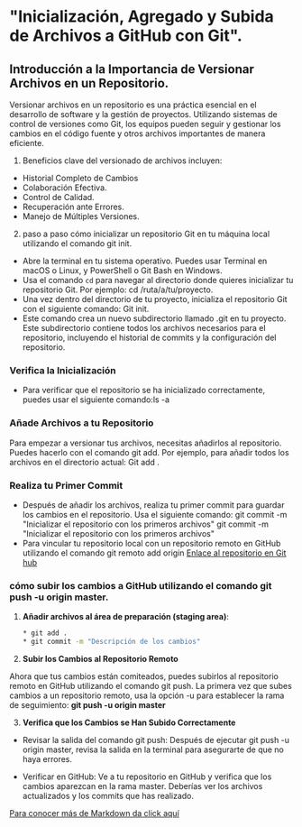 # "Inicialización, Agregado y Subida de Archivos a GitHub con Git".

## Introducción a la Importancia de Versionar Archivos en un Repositorio.

Versionar archivos en un repositorio es una práctica esencial en el desarrollo de software y la gestión de proyectos. Utilizando sistemas de control de versiones como Git, los equipos pueden seguir y gestionar los cambios en el código fuente y otros archivos importantes de manera eficiente.

1. Beneficios clave del versionado de archivos incluyen:
* Historial Completo de Cambios
* Colaboración Efectiva.
* Control de Calidad.
* Recuperación ante Errores.
* Manejo de Múltiples Versiones.

2. paso a paso cómo inicializar un repositorio Git en tu máquina local utilizando el comando git init.

* Abre la terminal en tu sistema operativo. Puedes usar Terminal en macOS o Linux, y PowerShell o Git Bash en Windows.
* Usa el comando `cd` para navegar al directorio donde quieres inicializar tu repositorio Git. Por ejemplo:
cd /ruta/a/tu/proyecto.
* Una vez dentro del directorio de tu proyecto, inicializa el repositorio Git con el siguiente comando: Git init.
* Este comando crea un nuevo subdirectorio llamado .git en tu proyecto. Este subdirectorio contiene todos los archivos necesarios para el repositorio, incluyendo el historial de commits y la configuración del repositorio.
### Verifica la Inicialización
* Para verificar que el repositorio se ha inicializado correctamente, puedes usar el siguiente comando:ls -a
### Añade Archivos a tu Repositorio
Para empezar a versionar tus archivos, necesitas añadirlos al repositorio. Puedes hacerlo con el comando git add. Por ejemplo, para añadir todos los archivos en el directorio actual: Git add .
### Realiza tu Primer Commit
* Después de añadir los archivos, realiza tu primer commit para guardar los cambios en el repositorio. Usa el siguiente comando: git commit -m "Inicializar el repositorio con los primeros archivos"
git commit -m "Inicializar el repositorio con los primeros archivos"
* Para vincular tu repositorio local con un repositorio remoto en GitHub utilizando el comando git remoto add origin [Enlace al repositorio en Git hub](https://github.com/sergio-ceballos-intelex/tareas-modulo-3-grupo-10)

### cómo subir los cambios a GitHub utilizando el comando git push -u origin master.
1. **Añadir archivos al área de preparación (staging area)**:
   ```sh
   * git add .
   * git commit -m "Descripción de los cambios"

2. **Subir los Cambios al Repositorio Remoto**

Ahora que tus cambios están comiteados, puedes subirlos al repositorio remoto en GitHub utilizando el comando git push. La primera vez que subes cambios a un repositorio remoto, usa la opción -u para establecer la rama de seguimiento:
**git push -u origin master**

3. **Verifica que los Cambios se Han Subido Correctamente**

* Revisar la salida del comando git push:
Después de ejecutar git push -u origin master, revisa la salida en la terminal para asegurarte de que no haya errores.

* Verificar en GitHub:
Ve a tu repositorio en GitHub y verifica que los cambios aparezcan en la rama master. Deberías ver los archivos actualizados y los commits que has realizado.

[Para conocer más de Markdown da click aquí](https://www.markdownguide.org/basic-syntax/)







